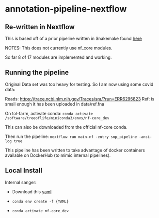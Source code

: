 # annotation-pipeline-nextflow

## Re-written in Nextflow

This is based off of a prior pipeline written in Snakemake found [here](https://github.com/DLBPointon/annotation-pipeline-snakemake)

NOTES:
This does not currently use nf_core modules.

So far 8 of 17 modules are implemented and working.

## Running the pipeline

Original Data set was too heavy for testing. So I am now using some covid data:

Reads: https://trace.ncbi.nlm.nih.gov/Traces/sra/?run=ERR6295823
Ref: is small enough it has been uploaded in data/ref.fna

On tol-farm, activate conda:
`conda activate /software/treeoflife/miniconda3/envs/nf-core_dev`

This can also be downloaded from the official nf-core conda.

Then run the pipeline:
`nextflow run main.nf -entry snp_pipeline -ansi-log true`

This pipeline has been written to take advantage of docker containers available on DockerHub (to mimic internal pipelines).

## Local Install

Internal sanger:

- Download this [yaml](https://gitlab.internal.sanger.ac.uk/tol-it/conda-environments/-/tree/main/environments)

- `conda env create -f {YAML}`

- `conda activate nf-core_dev`
